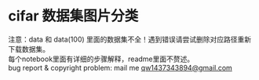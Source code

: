 # cifar 数据集图片分类
注意：data 和 data(100) 里面的数据集不全！遇到错误请尝试删除对应路径重新下载数据集。  
每个notebook里面有详细的步骤解释，readme里面不赘述。  
bug report & copyright problem: mail me qw1437343894@gmail.com
